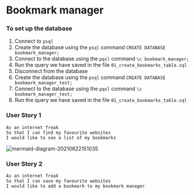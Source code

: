 # Bookmark manager

### To set up the database

1. Connect to `psql`
2. Create the database using the `psql` command `CREATE DATABASE bookmark_manager;`
3. Connect to the database using the `pqsl` command `\c bookmark_manager;`
4. Run the query we have saved in the file `01_create_bookmarks_table.sql`
5. Disconnect from the database
6. Create the database using the `psql` command `CREATE DATABASE bookmark_manager_test;`
7. Connect to the database using the `pqsl` command `\c bookmark_manager_test;`
8. Run the query we have saved in the file `01_create_bookmarks_table.sql`

### User Story 1

```
As an internet freak
So that I can find my favourite websites
I would like to see a list of my bookmarks
```

![mermaid-diagram-20210622151035](https://user-images.githubusercontent.com/62373855/122940201-2c69ec00-d36c-11eb-8e21-99655d256755.png)

### User Story 2

```
As an internet freak
So that I can save my favourite websites
I would like to add a bookmark to my bookmark manager
```